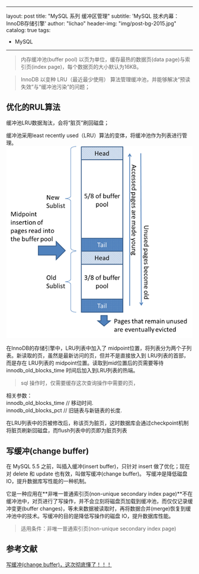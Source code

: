 
---
layout: post
title: "MySQL 系列 缓冲区管理"
subtitle: 'MySQL 技术内幕：InnoDB存储引擎'
author: "lichao"
header-img: "img/post-bg-2015.jpg"
catalog: true
tags:
  - MySQL
---

> 内存缓冲池(buffer pool) 以页为单位，缓存最热的数据页(data page)与索引页(index page)，每个数据页的大小默认为16KB。

> InnoDB 以变种 LRU（最近最少使用） 算法管理缓冲池，并能够解决“预读失效”与“缓冲池污染”的问题；

## 优化的RUL算法
缓冲池LRU数据淘汰，会将“脏页”刷回磁盘；

缓冲池采用least recently used（LRU）算法的变体，将缓冲池作为列表进行管理。
![内存模型](/img/mysql/innodb-buffer-pool-list.png)
   
在InnoDB的存储引擎中，LRU列表中加入了 midpoint位置，将列表分为两个子列表。新读取的页，虽然是最新访问的页，但并不是直接放入到 LRU列表的首部，而是存在 LRU列表的 midpoint位置。读取到mid位置后的页需要等待 innodb_old_blocks_time 时间后加入到LRU列表的热端。

> sql 操作时，仅需要缓存这次查询操作中需要的页，
 
相关参数：   
    innodb_old_blocks_time  // 移动时间.  
    innodb_old_blocks_pct  // 旧链表与新链表的长度.  

在LRU列表中的页被修改后，称该页为脏页，这时数据库会通过checkpoint机制将脏页刷新回磁盘，而flush列表中的页即为脏页列表


## 写缓冲(change buffer)
在 MySQL 5.5 之前，叫插入缓冲(insert buffer)，只针对 insert 做了优化；现在对 delete 和 update 也有效，叫做写缓冲(change buffer)。
写缓冲是降低磁盘IO，提升数据库写性能的一种机制。

它是一种应用在**非唯一普通索引页(non-unique secondary index page)**不在缓冲池中，对页进行了写操作，并不会立刻将磁盘页加载到缓冲池，而仅仅记录缓冲变更(buffer changes)，等未来数据被读取时，再将数据合并(merge)恢复到缓冲池中的技术。写缓冲的目的是降低写操作的磁盘 IO，提升数据库性能。

> 适用条件：非唯一普通索引页(non-unique secondary index page) 


## 参考文献
[写缓冲(change buffer)，这次彻底懂了！！！](https://juejin.cn/post/6844903875271475213)
